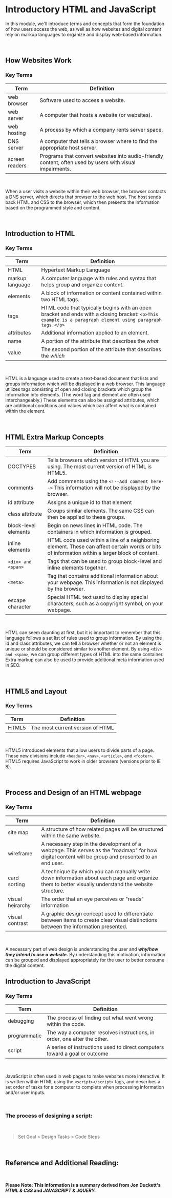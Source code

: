 # Introductory HTML and JavaScript

In this module, we'll introduce terms and concepts that form the foundation of how users access the web, as well as how websites and digital content rely on markup languages to organize and display web-based information.

&nbsp;


## How Websites Work

### Key Terms

Term | Definition
------------ | ------------
web browser | Software used to access a website.
web server | A computer that hosts a website (or websites).
web hosting | A process by which a company rents server space.
DNS server | A computer that tells a browser where to find the appropriate host server.
screen readers | Programs that convert websites into audio-friendly content, often used by users with visual impairments.

&nbsp;

When a user visits a website within their web browser, the browser contacts a DNS server, which directs that browser to the web host. The host sends back HTML and CSS to the browser, which then presents the information based on the programmed style and content.

&nbsp;

## Introduction to HTML

### Key Terms

Term | Definition
------------ | ------------
HTML | Hypertext Markup Language
markup language | A computer language with rules and syntax that helps group and organize content.
elements | A block of information or content contained within two HTML tags.
tags | HTML code that typically begins with an open bracket and ends with a closing bracket: ```<p>This example is a paragraph element using paragraph tags.</p>```
attributes | Additional information applied to an element.
name | A portion of the attribute that describes the *what*
value | The second portion of the attribute that describes the *which*

&nbsp;

HTML is a language used to create a text-based document that lists and groups information which will be displayed in a web browser. This language utilizes tags consisting of open and closing brackets which group the information into elements. (The word tag and element are often used interchangeably.) These elements can also be assigned attributes, which are additional conditions and values which can affect what is contained within the element.

&nbsp;

## HTML Extra Markup Concepts

Term | Definition
------------ | ------------
DOCTYPES | Tells browsers which version of HTML you are using. The most current version of HTML is HTML5.
comments | Add comments using the ```<!--Add comment here-->``` This information will not be displayed by the browser.
id attribute | Assigns a unique id to that element
class attribute | Groups similar elements. The same CSS can then be applied to these groups.
block-level elements | Begin on news lines in HTML code. The containers in which information is grouped.
inline elements | HTML code used within a line of a neighboring element. These can affect certain words or bits of information within a larger block of content.
```<div> and <span>``` | Tags that can be used to group block-level and inline elements together.
```<meta>``` | Tag that contains additional information about your webpage. This information is not displayed by the browser.
escape character | Special HTML text used to display special characters, such as a copyright symbol, on your webpage. 

&nbsp;

HTML can seem daunting at first, but it is important to remember that this language follows a set list of rules used to group information. By using the id and class attributes, we can tell a browser whether or not an element is unique or should be considered similar to another element. By using ```<div> and <span>```, we can group different types of HTML into the same container. Extra markup can also be used to provide additional meta information used in SEO.


&nbsp;

## HTML5 and Layout

### Key Terms

Term | Definition
----- | -----
HTML5 | The most current version of HTML

&nbsp;

HTML5 introduced elements that allow users to divide parts of a page. These new divisions include ```<header>```, ```<nav>```, ```<article>```, and ```<footer>```. HTML5 requires JavaScript to work in older browsers (versions prior to IE 8).

&nbsp;

## Process and Design of an HTML webpage

### Key Terms

Term | Definition
----- | -----
site map | A structure of how related pages will be structured within the same website.
wireframe | A necessary step in the development of a webpage. This serves as the "roadmap" for how digital content will be group and presented to an end user.
card sorting | A technique by which you can manually write down information about each page and organize them to better visually understand the website structure.
visual heirarchy | The order that an eye perceives or "reads" information
visual contrast | A graphic design concept used to differentiate between items to create clear visual distinctions between the information presented.

&nbsp;

A necessary part of web design is understanding the user and ***why/how they intend to use a website.*** By understanding this motivation, information can be grouped and displayed appropriately for the user to better consume the digital content. 
&nbsp;

## Introduction to JavaScript

### Key Terms

Term | Definition
----- | -----
debugging | The process of finding out what went wrong within the code.
programmatic | The way a computer resolves instructions, in order, one after the other.
script | A series of instructions used to direct computers toward a goal or outcome

&nbsp;

JavaScript is often used in web pages to make websites more interactive. It is written within HTML using the ```<script></script>``` tags, and describes a set order of tasks for a computer to complete when processing information and/or user inputs.

&nbsp;
&nbsp;


### The process of designing a script:
&nbsp;

> Set Goal > Design Tasks > Code Steps


&nbsp;
&nbsp;

## Reference and Additional Reading:
&nbsp;


**Please Note: This information is a summary derived from Jon Duckett's *HTML & CSS* and *JAVASCRIPT & JQUERY.***














